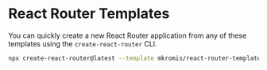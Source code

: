 # React Router Templates

You can quickly create a new React Router application from any of these templates using the `create-react-router` CLI.

```bash
npx create-react-router@latest --template mkromis/react-router-templates/<template-name>
```
